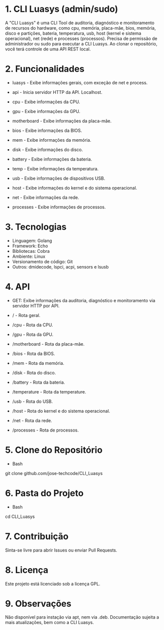 # 1. CLI Luasys (admin/sudo)

A "CLI Luasys" é uma CLI Tool de auditoria, diagnóstico e monitoramento de recursos do hardware, como cpu, memória, placa-mãe, bios, memória, disco e partições, bateria, temperatura, usb, host (kernel e sistema operacional), net (rede) e processes (processos). Precisa de permissão de administrador ou sudo para executar a CLI Luasys. Ao clonar o repositório, você terá controle de uma API REST local.

# 2. Funcionalidades

- luasys - Exibe informações gerais, com exceção de net e process.

- api - Inicia servidor HTTP da API. Localhost.

- cpu - Exibe informações da CPU.

- gpu - Exibe informações da GPU.

- motherboard - Exibe informações da placa-mãe.

- bios - Exibe informações da BIOS.

- mem - Exibe informações da memória.

- disk - Exibe informações do disco.

- battery - Exibe informações da bateria.

- temp - Exibe informações da temperatura.

- usb - Exibe informações de dispositivos USB.

- host - Exibe informações do kernel e do sistema operacional.

- net - Exibe informações da rede.

- processes - Exibe informações de processos.

# 3. Tecnologias

- Linguagem: Golang
- Framework: Echo
- Bibliotecas: Cobra
- Ambiente: Linux
- Versionamento de código: Git
- Outros: dmidecode, lspci, acpi, sensors e lsusb

# 4. API

- GET: Exibe informações da auditoria, diagnóstico e monitoramento via servidor HTTP por API.

- / - Rota geral.
- /cpu - Rota da CPU.
- /gpu - Rota da GPU.
- /motherboard - Rota da placa-mãe.
- /bios - Rota da BIOS.
- /mem - Rota da memória.
- /disk - Rota do disco.
- /battery - Rota da bateria.
- /temperature - Rota da temperature.
- /usb - Rota do USB.
- /host - Rota do kernel e do sistema operacional.
- /net - Rota da rede.
- /processes - Rota de processos.

# 5. Clone do Repositório

- Bash

git clone github.com/jose-techcode/CLI_Luasys

# 6. Pasta do Projeto

- Bash

cd CLI_Luasys

# 7. Contribuição

Sinta-se livre para abrir Issues ou enviar Pull Requests.

# 8. Licença

Este projeto está licenciado sob a licença GPL.

# 9. Observações

Não disponível para instação via apt, nem via .deb. Documentação sujeita a mais atualizações, bem como a CLI Luasys.